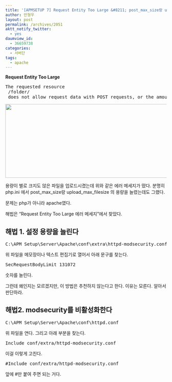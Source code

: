 ```yaml
---
title: '[APMSETUP 7] Request Entity Too Large &#8211; post_max_size랑 upload_max_filesize 용량을 다 키웠는데도 용량 때문에 업로드가 안 된다고 나올 때'
author: 안형우
layout: post
permalink: /archives/2051
aktt_notify_twitter:
  - yes
daumview_id:
  - 36659738
categories:
  - 서버단
tags:
  - apache
---
```

**Request Entity Too Large**

<pre>The requested resource
 /folder/
 does not allow request data with POST requests, or the amount of data provided in the request exceeds the capacity limit.</pre>

<img class="aligncenter" src="https://dl.dropbox.com/u/15546257/blog/mytory/Request-Entity-Too-Large.png" alt="" width="515" height="230" />

용량이 별로 크지도 않은 파일을 업로드시켰는데 위와 같은 에러 메세지가 떴다. 분명히 php.ini 에서 post\_max\_size랑 upload\_max\_filesize 의 용량을 늘렸는데도 그랬다.

문제는 php가 아니라 apache였다.

해법은 &#8220;Request Entity Too Large 에러 메세지&#8221;에서 찾았다.

## 해법 1. 설정 용량을 늘린다

<pre>C:\APM_Setup\Server\Apache\conf\extra\httpd-modsecurity.conf</pre>

위 파일을 메모장이나 텍스트 편집기로 열어서 아래 문구를 찾는다.

<pre>SecRequestBodyLimit 131072</pre>

숫자를 늘린다.

그런데 왜인지는 모르겠지만, 이 방법은 추천하지 않는다고 한다. 이유는 모른다. 알아서 판단하라.

## 해법2. modsecurity를 비활성화한다

<pre>C:\APM_Setup\Server\Apache\conf\httpd.conf</pre>

위 파일을 연다. 그리고 아래 부분을 찾는다.

<pre>Include conf/extra/httpd-modsecurity.conf</pre>

이걸 이렇게 고친다.

<pre>#Include conf/extra/httpd-modsecurity.conf</pre>

앞에 #만 붙여 주면 되는 거다.